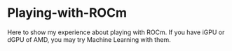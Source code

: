 # Playing-with-ROCm

Here to show my experience about playing with ROCm. If you have iGPU or dGPU of AMD, you may try Machine Learning with them.
